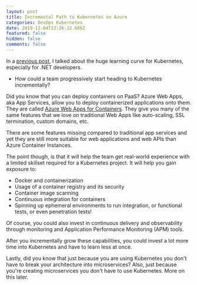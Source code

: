 ```yaml
---
layout: post
title: Incremental Path to Kubernetes on Azure
categories: DevOps Kubernetes
date: 2019-12-04T22:26:22.686Z
featured: false
hidden: false
comments: false
---
```

In a [previous post](https://gaunacode.com/net-developers-and-the-path-to-kubernetes), I talked about the huge learning curve for Kubernetes, especially for .NET developers. 

* How could a team progressively start heading to Kubernetes incrementally?

Did you know that you can deploy containers on PaaS? Azure Web Apps, aka App Services, allow you to deploy containerized applications onto them. They are called [Azure Web Apps for Containers](https://azure.microsoft.com/en-us/services/app-service/containers/). They give you many of the same features that we love on traditional Web Apps like auto-scaling, SSL termination, custom domains, etc. 

There are some features missing compared to traditional app services and yet they are still more suitable for web applications and web APIs than Azure Container Instances.

The point though, is that it will help the team get real-world experience with a limited skillset required for a Kubernetes project. It will help you gain exposure to: 

- Docker and containerization
- Usage of a container registry and its security
- Container image scanning
- Continuous integration for containers
- Spinning up ephemeral environments to run integration, or functional tests, or even penetration tests!

Of course, you could also invest in continuous delivery and observability through monitoring and Application Performance Monitoring (APM) tools.

After you incrementally grow these capabilities, you could invest a lot more time into Kubernetes and have to learn less at once. 

Lastly, did you know that just because you are using Kubernetes you don't have to break your architecture into microservices? Also, just because you're creating microservices you don't have to use Kubernetes. 
More on this later. 
